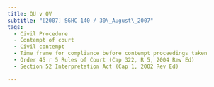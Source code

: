 ```yaml
---
title: QU v QV 
subtitle: "[2007] SGHC 140 / 30\_August\_2007"
tags:
  - Civil Procedure
  - Contempt of court
  - Civil contempt
  - Time frame for compliance before contempt proceedings taken
  - Order 45 r 5 Rules of Court (Cap 322, R 5, 2004 Rev Ed)
  - Section 52 Interpretation Act (Cap 1, 2002 Rev Ed)

---
```


